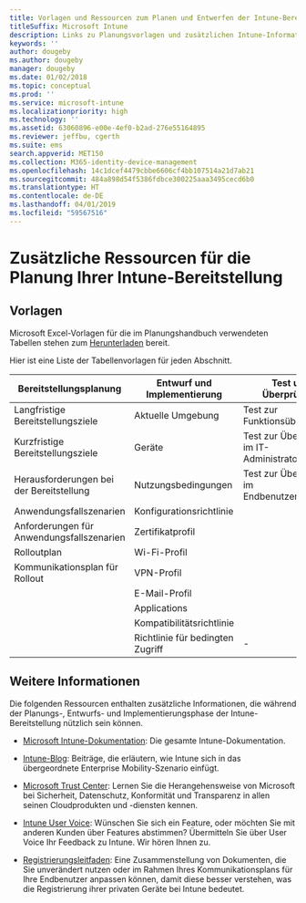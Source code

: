 ```yaml
---
title: Vorlagen und Ressourcen zum Planen und Entwerfen der Intune-Bereitstellung
titleSuffix: Microsoft Intune
description: Links zu Planungsvorlagen und zusätzlichen Intune-Informationen, die während der Planung und Realisierung der Microsoft Intune-Bereitstellung nützlich sein können.
keywords: ''
author: dougeby
ms.author: dougeby
manager: dougeby
ms.date: 01/02/2018
ms.topic: conceptual
ms.prod: ''
ms.service: microsoft-intune
ms.localizationpriority: high
ms.technology: ''
ms.assetid: 63060896-e00e-4ef0-b2ad-276e55164895
ms.reviewer: jeffbu, cgerth
ms.suite: ems
search.appverid: MET150
ms.collection: M365-identity-device-management
ms.openlocfilehash: 14c1dcef4479cbbe6606cf4bb107514a21d7ab21
ms.sourcegitcommit: 484a898d54f5386fdbce300225aaa3495cecd6b0
ms.translationtype: HT
ms.contentlocale: de-DE
ms.lasthandoff: 04/01/2019
ms.locfileid: "59567516"
---
```

# <a name="additional-resources-for-planning-your-intune-deployment"></a>Zusätzliche Ressourcen für die Planung Ihrer Intune-Bereitstellung

## <a name="templates"></a>Vorlagen

Microsoft Excel-Vorlagen für die im Planungshandbuch verwendeten Tabellen stehen zum [Herunterladen](https://gallery.technet.microsoft.com/Intune-deployment-planning-fae156c2?redir=0) bereit.

Hier ist eine Liste der Tabellenvorlagen für jeden Abschnitt.

|Bereitstellungsplanung  |Entwurf und Implementierung   |Test und Überprüfung |
|-----|----- |------|
| Langfristige Bereitstellungsziele |Aktuelle Umgebung|Test zur Funktionsüberprüfung|
| Kurzfristige Bereitstellungsziele |Geräte|Test zur Überprüfung im IT-Administratorszenario|
| Herausforderungen bei der Bereitstellung |Nutzungsbedingungen|Test zur Überprüfung im Endbenutzerszenario|
| Anwendungsfallszenarien |Konfigurationsrichtlinie| |
| Anforderungen für Anwendungsfallszenarien |Zertifikatprofil| |
| Rolloutplan |Wi-Fi-Profil| |
| Kommunikationsplan für Rollout|VPN-Profil| |
| |  E-Mail-Profil | |
| | Applications | |
| | Kompatibilitätsrichtlinie | |
| | Richtlinie für bedingten Zugriff|-|


## <a name="further-reading"></a>Weitere Informationen

Die folgenden Ressourcen enthalten zusätzliche Informationen, die während der Planungs-, Entwurfs- und Implementierungsphase der Intune-Bereitstellung nützlich sein können.

-   [Microsoft Intune-Dokumentation](/intune/): Die gesamte Intune-Dokumentation.

-   [Intune-Blog](https://blogs.technet.microsoft.com/enterprisemobility/): Beiträge, die erläutern, wie Intune sich in das übergeordnete Enterprise Mobility-Szenario einfügt.

-   [Microsoft Trust Center](http://www.microsoft.com/TrustCenter): Lernen Sie die Herangehensweise von Microsoft bei Sicherheit, Datenschutz, Konformität und Transparenz in allen seinen Cloudprodukten und -diensten kennen.

-   [Intune User Voice](http://microsoftintune.uservoice.com/): Wünschen Sie sich ein Feature, oder möchten Sie mit anderen Kunden über Features abstimmen? Übermitteln Sie über User Voice Ihr Feedback zu Intune. Wir hören Ihnen zu.

-   [Registrierungsleitfaden](https://gallery.technet.microsoft.com/Intune-End-User-Enrollment-3a0c9b0c?WT.mc_id=Blog_Intune_General_PCIT): Eine Zusammenstellung von Dokumenten, die Sie unverändert nutzen oder im Rahmen Ihres Kommunikationsplans für Ihre Endbenutzer anpassen können, damit diese besser verstehen, was die Registrierung ihrer privaten Geräte bei Intune bedeutet.
